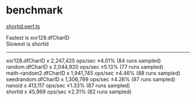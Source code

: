 # benchmark

[shortid.perf.ts](../../test/benchmark/random-id.perf.ts)

Fastest is xor128.dfCharID  
Slowest is shortid

-----------------------
xor128.dfCharID x 2,247,425 ops/sec ±4.01% (84 runs sampled)  
random.dfCharID x 2,044,920 ops/sec ±5.13% (77 runs sampled)  
math-random2.dfCharID x 1,941,745 ops/sec ±4.46% (88 runs sampled)  
seedrandom.dfCharID x 1,306,799 ops/sec ±4.26% (87 runs sampled)  
nanoid x 413,117 ops/sec ±1.33% (87 runs sampled)  
shortid x 45,968 ops/sec ±2.31% (82 runs sampled)
